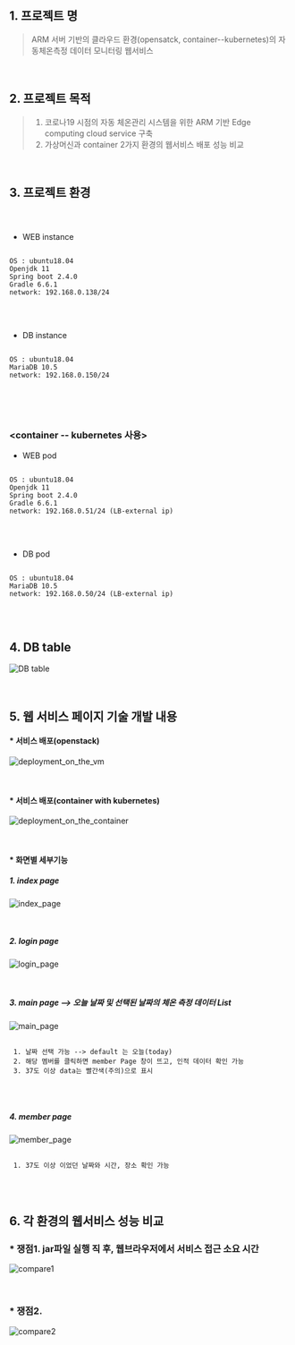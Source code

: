 ## 1. 프로젝트 명 
> ARM 서버 기반의 클라우드 환경(opensatck, container--kubernetes)의 자동체온측정 데이터 모니터링 웹서비스

<br>

## 2. 프로젝트 목적 
> 1. 코로나19 시점의 자동 체온관리 시스템을 위한 ARM 기반 Edge computing cloud service 구축
> 2. 가상머신과 container 2가지 환경의 웹서비스 배포 성능 비교

<br>

## 3. 프로젝트 환경

<br>

### <openstack>
  
* WEB instance
<pre>
<code>
OS : ubuntu18.04
Openjdk 11
Spring boot 2.4.0
Gradle 6.6.1
network: 192.168.0.138/24
</code>
</pre>

<br>
  
* DB instance
<pre>
<code>
OS : ubuntu18.04
MariaDB 10.5
network: 192.168.0.150/24
</code>
</pre>

<br>
<br>

### <container -- kubernetes 사용>

* WEB pod
<pre>
<code>
OS : ubuntu18.04
Openjdk 11
Spring boot 2.4.0
Gradle 6.6.1
network: 192.168.0.51/24 (LB-external ip)
</code>
</pre>

<br>

* DB pod
<pre>
<code>
OS : ubuntu18.04
MariaDB 10.5
network: 192.168.0.50/24 (LB-external ip)
</code>
</pre>

<br>

## 4. DB table
![DB table](https://user-images.githubusercontent.com/46100398/96832592-f5100c00-1479-11eb-8964-d360ef6615fa.png)

<br>

## 5. 웹 서비스 페이지 기술 개발 내용
#### * 서비스 배포(openstack)
![deployment_on_the_vm](https://user-images.githubusercontent.com/46100398/99230191-5dac9780-2832-11eb-9a38-c79ff7548d3c.PNG)

<br>

#### * 서비스 배포(container with kubernetes)
![deployment_on_the_container](https://user-images.githubusercontent.com/46100398/99230263-7917a280-2832-11eb-9220-73db80a71afc.PNG)

<br>

#### * 화면별 세부기능
##### 1. index page
![index_page](https://camo.githubusercontent.com/8457092e5b0f3d23aeb0a6b195d6b229d7c92080bbd01194bd6070ce281692de/68747470733a2f2f706f737466696c65732e707374617469632e6e65742f4d6a41794d4441354d6a4e664d5445302f4d4441784e6a41774f4451304d6a67344e5467352e78756348506775644e5a344b6d3231584d56553468756a6b756b427478384a7536567944774d546b716659672e314b68625a503373395f42735848534138344d47317337387474524e6f78476a475074776355374b416d45672e504e472e3232796f7572735f2f696e646578506167652e706e673f747970653d77353830)

<br>

##### 2. login page
![login_page](https://camo.githubusercontent.com/2fbad2b6cbeadf534a19c85dbd81ed57c80830a09b7efc4f1a09dc645d0ba3a1/68747470733a2f2f706f737466696c65732e707374617469632e6e65742f4d6a41794d4441354d6a56664d54637a2f4d4441784e6a41784d4445344f5463794e5451352e4175594d4c63633672415846353071576d53627242435037493269376b6b68427a706a43726d5873597855672e49384a64596977396743667552685a7338336e6442306c4d764c665a335834586f6d307a4154426a6f694d672e504e472e3232796f7572735f2f6c6f67696e50616765332e706e673f747970653d77353830)

<br>

##### 3. main page --> 오늘 날짜 및 선택된 날짜의 체온 측정 데이터 List 
![main_page](https://user-images.githubusercontent.com/46100398/99233740-fd6c2480-2836-11eb-96ae-dead652ef1c5.png)

<pre>
<code>
 1. 날짜 선택 가능 --> default 는 오늘(today)
 2. 해당 멤버를 클릭하면 member Page 창이 뜨고, 인적 데이터 확인 가능
 3. 37도 이상 data는 빨간색(주의)으로 표시
</code>
</pre>

<br>

##### 4. member page
![member_page](https://user-images.githubusercontent.com/46100398/99233776-09f07d00-2837-11eb-9d66-41713feddb88.png)

<pre>
<code>
 1. 37도 이상 이었던 날짜와 시간, 장소 확인 가능
</code>
</pre>

<br>

## 6. 각 환경의 웹서비스 성능 비교
### * 쟁점1. jar파일 실행 직 후, 웹브라우저에서 서비스 접근 소요 시간
![compare1](https://user-images.githubusercontent.com/46100398/99234904-82a40900-2838-11eb-890f-970e446d0047.PNG)

<br>

### * 쟁점2. 
![compare2](https://user-images.githubusercontent.com/46100398/99234942-8c2d7100-2838-11eb-9b76-2adcfe5d045e.PNG)

